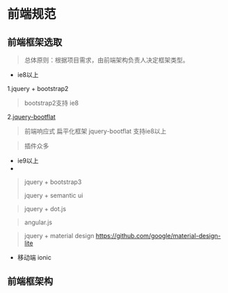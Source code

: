 # 前端规范

## 前端框架选取
> 总体原则：根据项目需求，由前端架构负责人决定框架类型。

- ie8以上
  
 1.jquery + bootstrap2
 >bootstrap2支持 ie8
 
 2.[jquery-bootflat](http://git.tfedu.net/tfedu-web/jquery-bootflat) 
 >前端响应式 扁平化框架 jquery-bootflat
 >支持ie8以上
 
> 插件众多

- ie9以上
- 
 > jquery + bootstrap3
 > 
 > jquery + semantic ui
 
 >  jquery + dot.js

 >  angular.js

  > jquery + material design   https://github.com/google/material-design-lite

- 移动端 ionic

## 前端框架构